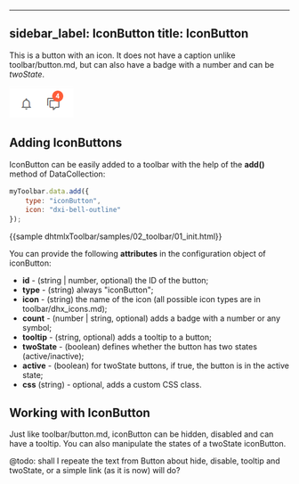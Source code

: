 
---
sidebar_label: IconButton
title: IconButton
---          

This is a button with an icon. It does not have a caption unlike toolbar/button.md, but can also have a badge with a number and can be _twoState_.

![DHX iconButton](../assets/toolbar/icon_button.png)

## Adding IconButtons

IconButton can be easily added to a toolbar with the help of the **add()** method of DataCollection:

~~~js
myToolbar.data.add({
    type: "iconButton",
    icon: "dxi-bell-outline"
});
~~~

{{sample    dhtmlxToolbar/samples/02_toolbar/01_init.html}}

You can provide the following **attributes** in the configuration object of iconButton:

- **id** - (string | number, optional) the ID of the button;
- **type** - (string) always "iconButton";
- **icon** - (string) the name of the icon (all possible icon types are in toolbar/dhx_icons.md);
- **count** - (number | string, optional) adds a badge with a number or any symbol;
- **tooltip** - (string, optional) adds a tooltip to a button;
- **twoState** - (boolean) defines whether the button has two states (active/inactive);
- **active** - (boolean) for twoState buttons, if true, the button is in the active state;
- **css** (string) - optional, adds a custom CSS class.

## Working with IconButton

Just like toolbar/button.md, iconButton can be hidden, disabled and can have a tooltip. You can also manipulate the states of a twoState iconButton.

@todo:
shall I repeate the text from Button about hide, disable, tooltip and twoState, or a simple link (as it is now) will do?
